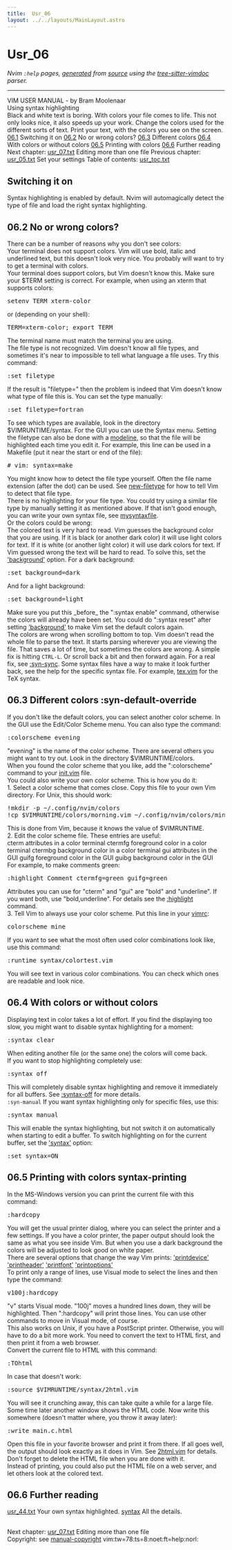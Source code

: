 ```yaml
---
title:  Usr_06
layout: ../../layouts/MainLayout.astro
---
```


  <a name="usr_06.txt"></a><a name="06.1"></a><h1> Usr_06</h1>
  <p>
    <i>
    Nvim <code>:help</code> pages, <a href="https://github.com/neovim/neovim/blob/master/scripts/gen_help_html.lua">generated</a>
    from <a href="https://github.com/neovim/neovim/blob/master/runtime/doc/usr_06.txt">source</a>
    using the <a href="https://github.com/neovim/tree-sitter-vimdoc">tree-sitter-vimdoc</a> parser.
    </i>
  </p>
  <hr>
  <div class="old-help-para">		     VIM USER MANUAL - by Bram Moolenaar</div>
<div class="old-help-para">			  Using syntax highlighting</div>
<div class="old-help-para">Black and white text is boring.  With colors your file comes to life.  This
not only looks nice, it also speeds up your work.  Change the colors used for
the different sorts of text.  Print your text, with the colors you see on the
screen.</div>
<div class="old-help-para"><a href="usr_06.html#06.1">06.1</a>  	Switching it on
<a href="usr_06.html#06.2">06.2</a>  	No or wrong colors?
<a href="usr_06.html#06.3">06.3</a>  	Different colors
<a href="usr_06.html#06.4">06.4</a>  	With colors or without colors
<a href="usr_06.html#06.5">06.5</a>  	Printing with colors
<a href="usr_06.html#06.6">06.6</a>  	Further reading</div>
<div class="old-help-para">     Next chapter: <a href="usr_07.html#usr_07.txt">usr_07.txt</a>  Editing more than one file
 Previous chapter: <a href="usr_05.html#usr_05.txt">usr_05.txt</a>  Set your settings
Table of contents: <a href="usr_toc.html#usr_toc.txt">usr_toc.txt</a></div>
<div class="old-help-para"><h2 class="help-heading">	Switching it on</h2></div>
<div class="old-help-para">Syntax highlighting is enabled by default.  Nvim will automagically detect the
type of file and load the right syntax highlighting.</div>
<div class="old-help-para"><h2 class="help-heading"><span class="help-heading-tags"><a name="06.2"></a><span class="help-tag">06.2</span>  	No or wrong colors?</span></h2></div>
<div class="old-help-para">There can be a number of reasons why you don't see colors:</div>
<div class="old-help-para"><div class="help-li" style=""> Your terminal does not support colors.
	Vim will use bold, italic and underlined text, but this doesn't look
	very nice.  You probably will want to try to get a terminal with
	colors.
</div></div>
<div class="old-help-para"><div class="help-li" style=""> Your terminal does support colors, but Vim doesn't know this.
	Make sure your $TERM setting is correct.  For example, when using an
	xterm that supports colors:<pre>setenv TERM xterm-color</pre>
</div></div>
<div class="old-help-para">	or (depending on your shell):<pre>TERM=xterm-color; export TERM</pre></div>
<div class="old-help-para">	The terminal name must match the terminal you are using.</div>
<div class="old-help-para"><div class="help-li" style=""> The file type is not recognized.
	Vim doesn't know all file types, and sometimes it's near to impossible
	to tell what language a file uses.  Try this command:<pre>:set filetype</pre>
</div></div>
<div class="old-help-para">	If the result is "filetype=" then the problem is indeed that Vim
	doesn't know what type of file this is.  You can set the type
	manually:<pre>:set filetype=fortran</pre></div>
<div class="old-help-para">	To see which types are available, look in the directory
	$VIMRUNTIME/syntax.  For the GUI you can use the Syntax menu.
	Setting the filetype can also be done with a <a href="options.html#modeline">modeline</a>, so that the
	file will be highlighted each time you edit it.  For example, this
	line can be used in a Makefile (put it near the start or end of the
	file):<pre># vim: syntax=make</pre></div>
<div class="old-help-para">	You might know how to detect the file type yourself.  Often the file
	name extension (after the dot) can be used.
	See <a href="filetype.html#new-filetype">new-filetype</a> for how to tell Vim to detect that file type.</div>
<div class="old-help-para"><div class="help-li" style=""> There is no highlighting for your file type.
	You could try using a similar file type by manually setting it as
	mentioned above.  If that isn't good enough, you can write your own
	syntax file, see <a href="syntax.html#mysyntaxfile">mysyntaxfile</a>.
</div></div>
<div class="old-help-para">Or the colors could be wrong:</div>
<div class="old-help-para"><div class="help-li" style=""> The colored text is very hard to read.
	Vim guesses the background color that you are using.  If it is black
	(or another dark color) it will use light colors for text.  If it is
	white (or another light color) it will use dark colors for text.  If
	Vim guessed wrong the text will be hard to read.  To solve this, set
	the <a href="options.html#'background'">'background'</a> option.  For a dark background:<pre>:set background=dark</pre>
</div></div>
<div class="old-help-para">	And for a light background:<pre>:set background=light</pre></div>
<div class="old-help-para">	Make sure you put this _before_ the ":syntax enable" command,
	otherwise the colors will already have been set.  You could do
	":syntax reset" after setting <a href="options.html#'background'">'background'</a> to make Vim set the default
	colors again.</div>
<div class="old-help-para"><div class="help-li" style=""> The colors are wrong when scrolling bottom to top.
	Vim doesn't read the whole file to parse the text.  It starts parsing
	wherever you are viewing the file.  That saves a lot of time, but
	sometimes the colors are wrong.  A simple fix is hitting <code>CTRL-L</code>.  Or
	scroll back a bit and then forward again.
	For a real fix, see <a href="syntax.html#%3Asyn-sync">:syn-sync</a>.  Some syntax files have a way to make
	it look further back, see the help for the specific syntax file.  For
	example, <a href="syntax.html#tex.vim">tex.vim</a> for the TeX syntax.
</div></div>
<div class="old-help-para"><h2 class="help-heading"><span class="help-heading-tags"><a name="06.3"></a><span class="help-tag">06.3</span>  	Different colors<span class="help-heading-tags">				<a name="%3Asyn-default-override"></a><span class="help-tag">:syn-default-override</span></span></span></h2></div>
<div class="old-help-para">If you don't like the default colors, you can select another color scheme.  In
the GUI use the Edit/Color Scheme menu.  You can also type the command:<pre>:colorscheme evening</pre>
"evening" is the name of the color scheme.  There are several others you might
want to try out.  Look in the directory $VIMRUNTIME/colors.</div>
<div class="old-help-para">When you found the color scheme that you like, add the ":colorscheme" command
to your <a href="starting.html#init.vim">init.vim</a> file.</div>
<div class="old-help-para">You could also write your own color scheme.  This is how you do it:</div>
<div class="old-help-para">1. Select a color scheme that comes close.  Copy this file to your own Vim
   directory.  For Unix, this should work:<pre>!mkdir -p ~/.config/nvim/colors
!cp $VIMRUNTIME/colors/morning.vim ~/.config/nvim/colors/mine.vim</pre></div>
<div class="old-help-para">   This is done from Vim, because it knows the value of $VIMRUNTIME.</div>
<div class="old-help-para">2. Edit the color scheme file.  These entries are useful:</div>
<div class="old-help-para">	cterm		attributes in a color terminal
	ctermfg		foreground color in a color terminal
	ctermbg		background color in a color terminal
	gui		attributes in the GUI
	guifg		foreground color in the GUI
	guibg		background color in the GUI</div>
<div class="old-help-para">   For example, to make comments green:<pre>:highlight Comment ctermfg=green guifg=green</pre></div>
<div class="old-help-para">   Attributes you can use for "cterm" and "gui" are "bold" and "underline".
   If you want both, use "bold,underline".  For details see the <a href="syntax.html#%3Ahighlight">:highlight</a>
   command.</div>
<div class="old-help-para">3. Tell Vim to always use your color scheme.  Put this line in your <a href="starting.html#vimrc">vimrc</a>:<pre>colorscheme mine</pre>
If you want to see what the most often used color combinations look like, use
this command:<pre>:runtime syntax/colortest.vim</pre>
You will see text in various color combinations.  You can check which ones are
readable and look nice.</div>
<div class="old-help-para"><h2 class="help-heading"><span class="help-heading-tags"><a name="06.4"></a><span class="help-tag">06.4</span>  	With colors or without colors</span></h2></div>
<div class="old-help-para">Displaying text in color takes a lot of effort.  If you find the displaying
too slow, you might want to disable syntax highlighting for a moment:<pre>:syntax clear</pre>
When editing another file (or the same one) the colors will come back.</div>
<div class="old-help-para">If you want to stop highlighting completely use:<pre>:syntax off</pre>
This will completely disable syntax highlighting and remove it immediately for
all buffers.  See <a href="syntax.html#%3Asyntax-off">:syntax-off</a> for more details.</div>
<div class="old-help-para">							<a name="%3Asyn-manual"></a><code class="help-tag-right">:syn-manual</code>
If you want syntax highlighting only for specific files, use this:<pre>:syntax manual</pre>
This will enable the syntax highlighting, but not switch it on automatically
when starting to edit a buffer.  To switch highlighting on for the current
buffer, set the <a href="options.html#'syntax'">'syntax'</a> option:<pre>:set syntax=ON</pre></div>
<div class="old-help-para"><h2 class="help-heading"><span class="help-heading-tags"><a name="06.5"></a><span class="help-tag">06.5</span>  	Printing with colors<span class="help-heading-tags">				<a name="syntax-printing"></a><span class="help-tag">syntax-printing</span></span></span></h2></div>
<div class="old-help-para">In the MS-Windows version you can print the current file with this command:<pre>:hardcopy</pre>
You will get the usual printer dialog, where you can select the printer and a
few settings.  If you have a color printer, the paper output should look the
same as what you see inside Vim.  But when you use a dark background the
colors will be adjusted to look good on white paper.</div>
<div class="old-help-para">There are several options that change the way Vim prints:
	<a href="options.html#'printdevice'">'printdevice'</a>
	<a href="options.html#'printheader'">'printheader'</a>
	<a href="options.html#'printfont'">'printfont'</a>
	<a href="options.html#'printoptions'">'printoptions'</a></div>
<div class="old-help-para">To print only a range of lines,  use Visual mode to select the lines and then
type the command:<pre>v100j:hardcopy</pre>
"v" starts Visual mode.  "100j" moves a hundred lines down, they will be
highlighted.  Then ":hardcopy" will print those lines.  You can use other
commands to move in Visual mode, of course.</div>
<div class="old-help-para">This also works on Unix, if you have a PostScript printer.  Otherwise, you
will have to do a bit more work.  You need to convert the text to HTML first,
and then print it from a web browser.</div>
<div class="old-help-para">Convert the current file to HTML with this command:<pre>:TOhtml</pre>
In case that doesn't work:<pre>:source $VIMRUNTIME/syntax/2html.vim</pre>
You will see it crunching away, this can take quite a while for a large file.
Some time later another window shows the HTML code.  Now write this somewhere
(doesn't matter where, you throw it away later):
<pre>:write main.c.html</pre>
Open this file in your favorite browser and print it from there.  If all goes
well, the output should look exactly as it does in Vim.  See <a href="syntax.html#2html.vim">2html.vim</a> for
details.  Don't forget to delete the HTML file when you are done with it.</div>
<div class="old-help-para">Instead of printing, you could also put the HTML file on a web server, and let
others look at the colored text.</div>
<div class="old-help-para"><h2 class="help-heading"><span class="help-heading-tags"><a name="06.6"></a><span class="help-tag">06.6</span>  	Further reading</span></h2></div>
<div class="old-help-para"><a href="usr_44.html#usr_44.txt">usr_44.txt</a>  Your own syntax highlighted.
<a href="syntax.html#syntax">syntax</a>      All the details.</div>
<div class="old-help-para"><a name="_-"></a><h2 class="help-heading"></h2>Next chapter: <a href="usr_07.html#usr_07.txt">usr_07.txt</a>  Editing more than one file</div>
<div class="old-help-para">Copyright: see <a href="usr_01.html#manual-copyright">manual-copyright</a>  vim:tw=78:ts=8:noet:ft=help:norl:</div>

  
  